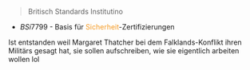 > Britisch Standards Institutino

- $BSi7799$ - Basis für <span style="color:rgb(245, 154, 35)">Sicherheit</span>-Zertifizierungen

Ist entstanden weil Margaret Thatcher bei dem Falklands-Konflikt ihren Militärs gesagt hat, sie sollen aufschreiben, wie sie eigentlich arbeiten wollen lol

